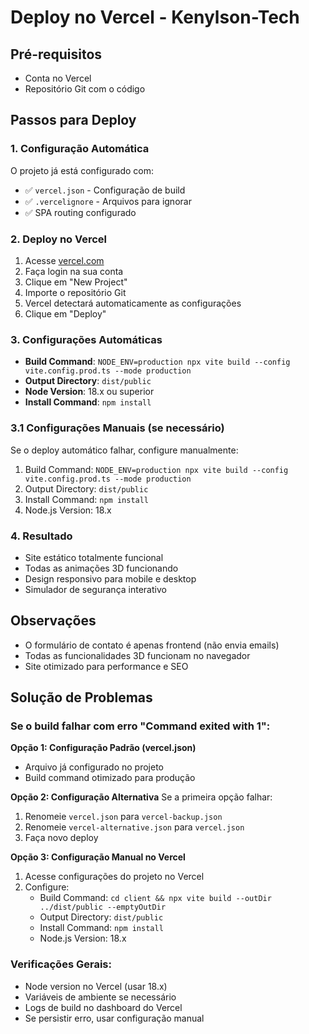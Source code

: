 # Deploy no Vercel - Kenylson-Tech

## Pré-requisitos
- Conta no Vercel
- Repositório Git com o código

## Passos para Deploy

### 1. Configuração Automática
O projeto já está configurado com:
- ✅ `vercel.json` - Configuração de build
- ✅ `.vercelignore` - Arquivos para ignorar
- ✅ SPA routing configurado

### 2. Deploy no Vercel
1. Acesse [vercel.com](https://vercel.com)
2. Faça login na sua conta
3. Clique em "New Project"
4. Importe o repositório Git
5. Vercel detectará automaticamente as configurações
6. Clique em "Deploy"

### 3. Configurações Automáticas
- **Build Command**: `NODE_ENV=production npx vite build --config vite.config.prod.ts --mode production`
- **Output Directory**: `dist/public`
- **Node Version**: 18.x ou superior
- **Install Command**: `npm install`

### 3.1 Configurações Manuais (se necessário)
Se o deploy automático falhar, configure manualmente:
1. Build Command: `NODE_ENV=production npx vite build --config vite.config.prod.ts --mode production`
2. Output Directory: `dist/public`
3. Install Command: `npm install`
4. Node.js Version: 18.x

### 4. Resultado
- Site estático totalmente funcional
- Todas as animações 3D funcionando
- Design responsivo para mobile e desktop
- Simulador de segurança interativo

## Observações
- O formulário de contato é apenas frontend (não envia emails)
- Todas as funcionalidades 3D funcionam no navegador
- Site otimizado para performance e SEO

## Solução de Problemas

### Se o build falhar com erro "Command exited with 1":

**Opção 1: Configuração Padrão (vercel.json)**
- Arquivo já configurado no projeto
- Build command otimizado para produção

**Opção 2: Configuração Alternativa**
Se a primeira opção falhar:
1. Renomeie `vercel.json` para `vercel-backup.json`
2. Renomeie `vercel-alternative.json` para `vercel.json`
3. Faça novo deploy

**Opção 3: Configuração Manual no Vercel**
1. Acesse configurações do projeto no Vercel
2. Configure:
   - Build Command: `cd client && npx vite build --outDir ../dist/public --emptyOutDir`
   - Output Directory: `dist/public`
   - Install Command: `npm install`
   - Node.js Version: 18.x

### Verificações Gerais:
- Node version no Vercel (usar 18.x)
- Variáveis de ambiente se necessário
- Logs de build no dashboard do Vercel
- Se persistir erro, usar configuração manual